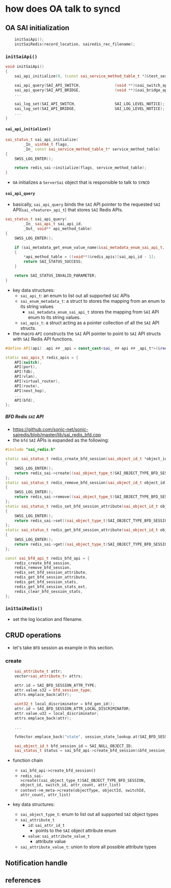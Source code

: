 # how does OA talk to syncd

## OA SAI initialization
```cpp
    initSaiApi();
    initSaiRedis(record_location, sairedis_rec_filename);
```

### `initSaiApi()`
```cpp
void initSaiApi()
{
    sai_api_initialize(0, (const sai_service_method_table_t *)&test_services);

    sai_api_query(SAI_API_SWITCH,               (void **)&sai_switch_api);
    sai_api_query(SAI_API_BRIDGE,               (void **)&sai_bridge_api);
    ...

    sai_log_set(SAI_API_SWITCH,                 SAI_LOG_LEVEL_NOTICE);
    sai_log_set(SAI_API_BRIDGE,                 SAI_LOG_LEVEL_NOTICE);
    ...
}
```

#### `sai_api_initialize()`
```cpp
sai_status_t sai_api_initialize(
        _In_ uint64_t flags,
        _In_ const sai_service_method_table_t* service_method_table)
{
    SWSS_LOG_ENTER();

    return redis_sai->initialize(flags, service_method_table);
}
```
* `OA` initializes a `ServerSai` object that is responsible to talk to `SYNCD`


#### `sai_api_query`
* basically, `sai_api_query` binds the `SAI` API pointer to the requested `SAI` API(`sai_<feature>_api_t`) that stores `SAI` Redis APIs.
```cpp
sai_status_t sai_api_query(
        _In_ sai_api_t sai_api_id,
        _Out_ void** api_method_table)
{
    SWSS_LOG_ENTER();

    if (sai_metadata_get_enum_value_name(&sai_metadata_enum_sai_api_t, sai_api_id))
    {
        *api_method_table = ((void**)&redis_apis)[sai_api_id - 1];
        return SAI_STATUS_SUCCESS;
    }

    return SAI_STATUS_INVALID_PARAMETER;
}
```
* key data structures:
    * `sai_api_t`: an enum to list out all supported `SAI` APIs
    * `sai_enum_metadata_t`: a struct to stores the mapping from an enum to its string values
        * `sai_metadata_enum_sai_api_t` stores the mapping from `SAI` API enum to its string values.
    * `sai_apis_t`: a struct acting as a pointer collection of all the `SAI` API structs.
* the macro `API` constructs the `SAI` API pointer to point to `SAI` API structs with `SAI` Redis API functions.
```cpp
#define API(api) .api ## _api = const_cast<sai_ ## api ## _api_t*>(&redis_ ## api ## _api)

static sai_apis_t redis_apis = {
    API(switch),
    API(port),
    API(fdb),
    API(vlan),
    API(virtual_router),
    API(route),
    API(next_hop),
    ...
    API(bfd),
};
```

##### BFD Redis `SAI` API
* https://github.com/sonic-net/sonic-sairedis/blob/master/lib/sai_redis_bfd.cpp
* the `bfd` `SAI` APIs is expanded as the following:
```cpp
#include "sai_redis.h"

static sai_status_t redis_create_bfd_session(sai_object_id_t *object_id, sai_object_id_t switch_id, uint32_t attr_count, const sai_attribute_t *attr_list)
{
    SWSS_LOG_ENTER();
    return redis_sai->create((sai_object_type_t)SAI_OBJECT_TYPE_BFD_SESSION, object_id, switch_id, attr_count, attr_list);
};
static sai_status_t redis_remove_bfd_session(sai_object_id_t object_id)
{
    SWSS_LOG_ENTER();
    return redis_sai->remove((sai_object_type_t)SAI_OBJECT_TYPE_BFD_SESSION, object_id);
};
static sai_status_t redis_set_bfd_session_attribute(sai_object_id_t object_id, const sai_attribute_t *attr)
{
    SWSS_LOG_ENTER();
    return redis_sai->set((sai_object_type_t)SAI_OBJECT_TYPE_BFD_SESSION, object_id, attr);
};
static sai_status_t redis_get_bfd_session_attribute(sai_object_id_t object_id, uint32_t attr_count, sai_attribute_t *attr_list)
{
    SWSS_LOG_ENTER();
    return redis_sai->get((sai_object_type_t)SAI_OBJECT_TYPE_BFD_SESSION, object_id, attr_count, attr_list);
};

const sai_bfd_api_t redis_bfd_api = {
    redis_create_bfd_session,
    redis_remove_bfd_session,
    redis_set_bfd_session_attribute,
    redis_get_bfd_session_attribute,
    redis_get_bfd_session_stats,
    redis_get_bfd_session_stats_ext,
    redis_clear_bfd_session_stats,
};

```

### `initSaiRedis()`
* set the log location and filename.

## CRUD operations
* let's take `BFD` session as example in this section.

### create
```cpp
    sai_attribute_t attr;
    vector<sai_attribute_t> attrs;

    attr.id = SAI_BFD_SESSION_ATTR_TYPE;
    attr.value.s32 = bfd_session_type;
    attrs.emplace_back(attr);

    uint32_t local_discriminator = bfd_gen_id();
    attr.id = SAI_BFD_SESSION_ATTR_LOCAL_DISCRIMINATOR;
    attr.value.u32 = local_discriminator;
    attrs.emplace_back(attr);

    ...

    fvVector.emplace_back("state", session_state_lookup.at(SAI_BFD_SESSION_STATE_DOWN));

    sai_object_id_t bfd_session_id = SAI_NULL_OBJECT_ID;
    sai_status_t status = sai_bfd_api->create_bfd_session(&bfd_session_id, gSwitchId, (uint32_t)attrs.size(), attrs.data());
```
* function chain
    * `sai_bfd_api->create_bfd_session()`
    * `redis_sai->create((sai_object_type_t)SAI_OBJECT_TYPE_BFD_SESSION, object_id, switch_id, attr_count, attr_list)`
    * `context->m_meta->create(objectType, objectId, switchId, attr_count, attr_list)`

* key data structures:
    * `sai_object_type_t`: enum to list out all supported `SAI` object types
    * `sai_attribute_t`
        * `id`: `sai_attr_id_t`
            * points to the `SAI` object attribute enum
        * `value`: `sai_attribute_value_t`
            * attribute value
    * `sai_attribute_value_t`: union to store all possible attribute types



## Notification handle


## references

